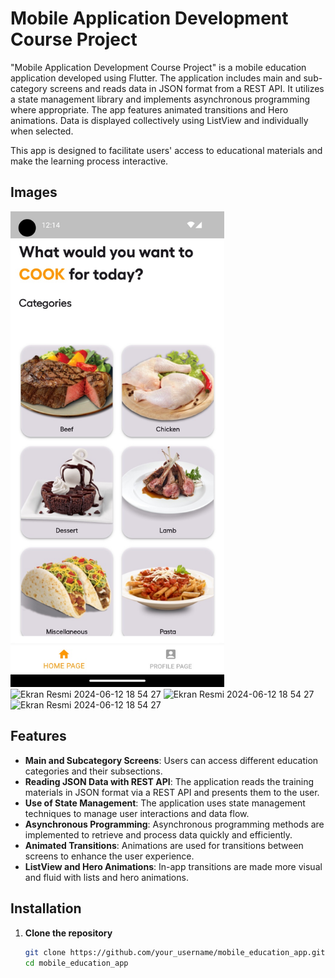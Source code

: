 # Mobile Application Development Course Project

"Mobile Application Development Course Project" is a mobile education application developed using Flutter. The application includes main and sub-category screens and reads data in JSON format from a REST API. It utilizes a state management library and implements asynchronous programming where appropriate. The app features animated transitions and Hero animations. Data is displayed collectively using ListView and individually when selected.

This app is designed to facilitate users' access to educational materials and make the learning process interactive.

## Images

<img width="342" alt="Ekran Resmi 2024-06-12 18 54 27" src="https://github.com/coderfeye13/MobileApplicationFinalExam/blob/main/assets/%20sc1.jpeg">
<img width="342" alt="Ekran Resmi 2024-06-12 18 54 27" src="https://github.com/coderfeye13/MobileApplicationFinalExam/assets/sc2.jpeg">
<img width="342" alt="Ekran Resmi 2024-06-12 18 54 27" src="https://github.com/coderfeye13/MobileApplicationFinalExam/assets/sc3.jpeg">
<img width="342" alt="Ekran Resmi 2024-06-12 18 54 27" src="https://github.com/coderfeye13/MobileApplicationFinalExam/assets/sc4.jpeg">


## Features

- **Main and Subcategory Screens**: Users can access different education categories and their subsections.
- **Reading JSON Data with REST API**: The application reads the training materials in JSON format via a REST API and presents them to the user.
- **Use of State Management**: The application uses state management techniques to manage user interactions and data flow.
- **Asynchronous Programming**: Asynchronous programming methods are implemented to retrieve and process data quickly and efficiently.
- **Animated Transitions**: Animations are used for transitions between screens to enhance the user experience.
- **ListView and Hero Animations**: In-app transitions are made more visual and fluid with lists and hero animations.

## Installation

1. **Clone the repository**
   ```sh
   git clone https://github.com/your_username/mobile_education_app.git
   cd mobile_education_app
